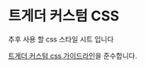 <h1> 트게더 커스텀 CSS </h1>

추후 사용 할 css 스타일 시트 입니다 
<p><a href=https://tgd.kr/7103125>트게더 커스텀 css 가이드라인</a>을 준수합니다.</p>
